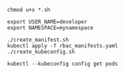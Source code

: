 ```
chmod u+x *.sh
```

```
export USER_NAME=developer
export NAMESPACE=mynamespace
```

```
./create_manifest.sh
kubectl apply -f rbac_manifests.yaml
./create_kubeconfig.sh
```

```
kubectl --kubeconfig config get pods
```
